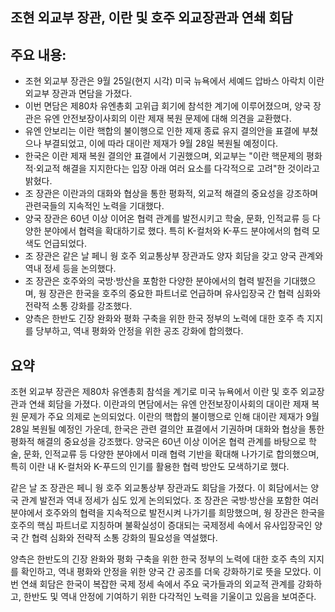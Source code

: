 ## 조현 외교부 장관, 이란 및 호주 외교장관과 연쇄 회담

## 주요 내용:
*   조현 외교부 장관은 9월 25일(현지 시각) 미국 뉴욕에서 세예드 압바스 아락치 이란 외교부 장관과 면담을 가졌다.
*   이번 면담은 제80차 유엔총회 고위급 회기에 참석한 계기에 이루어졌으며, 양국 장관은 유엔 안전보장이사회의 이란 제재 복원 문제에 대해 의견을 교환했다.
*   유엔 안보리는 이란 핵합의 불이행으로 인한 제재 종료 유지 결의안을 표결에 부쳤으나 부결되었고, 이에 따라 대이란 제재가 9월 28일 복원될 예정이다.
*   한국은 이란 제재 복원 결의안 표결에서 기권했으며, 외교부는 "이란 핵문제의 평화적·외교적 해결을 지지한다는 입장 아래 여러 요소를 다각적으로 고려"한 것이라고 밝혔다.
*   조 장관은 이란과의 대화와 협상을 통한 평화적, 외교적 해결의 중요성을 강조하며 관련국들의 지속적인 노력을 기대했다.
*   양국 장관은 60년 이상 이어온 협력 관계를 발전시키고 학술, 문화, 인적교류 등 다양한 분야에서 협력을 확대하기로 했다. 특히 K-컬처와 K-푸드 분야에서의 협력 모색도 언급되었다.
*   조 장관은 같은 날 페니 웡 호주 외교통상부 장관과도 양자 회담을 갖고 양국 관계와 역내 정세 등을 논의했다.
*   조 장관은 호주와의 국방·방산을 포함한 다양한 분야에서의 협력 발전을 기대했으며, 웡 장관은 한국을 호주의 중요한 파트너로 언급하며 유사입장국 간 협력 심화와 전략적 소통 강화를 강조했다.
*   양측은 한반도 긴장 완화와 평화 구축을 위한 한국 정부의 노력에 대한 호주 측 지지를 당부하고, 역내 평화와 안정을 위한 공조 강화에 합의했다.

## 요약
조현 외교부 장관은 제80차 유엔총회 참석을 계기로 미국 뉴욕에서 이란 및 호주 외교장관과 연쇄 회담을 가졌다. 이란과의 면담에서는 유엔 안전보장이사회의 대이란 제재 복원 문제가 주요 의제로 논의되었다. 이란의 핵합의 불이행으로 인해 대이란 제재가 9월 28일 복원될 예정인 가운데, 한국은 관련 결의안 표결에서 기권하며 대화와 협상을 통한 평화적 해결의 중요성을 강조했다. 양국은 60년 이상 이어온 협력 관계를 바탕으로 학술, 문화, 인적교류 등 다양한 분야에서 미래 협력 기반을 확대해 나가기로 합의했으며, 특히 이란 내 K-컬처와 K-푸드의 인기를 활용한 협력 방안도 모색하기로 했다.

같은 날 조 장관은 페니 웡 호주 외교통상부 장관과도 회담을 가졌다. 이 회담에서는 양국 관계 발전과 역내 정세가 심도 있게 논의되었다. 조 장관은 국방·방산을 포함한 여러 분야에서 호주와의 협력을 지속적으로 발전시켜 나가기를 희망했으며, 웡 장관은 한국을 호주의 핵심 파트너로 지칭하며 불확실성이 증대되는 국제정세 속에서 유사입장국인 양국 간 협력 심화와 전략적 소통 강화의 필요성을 역설했다.

양측은 한반도의 긴장 완화와 평화 구축을 위한 한국 정부의 노력에 대한 호주 측의 지지를 확인하고, 역내 평화와 안정을 위한 양국 간 공조를 더욱 강화하기로 뜻을 모았다. 이번 연쇄 회담은 한국이 복잡한 국제 정세 속에서 주요 국가들과의 외교적 관계를 강화하고, 한반도 및 역내 안정에 기여하기 위한 다각적인 노력을 기울이고 있음을 보여준다.